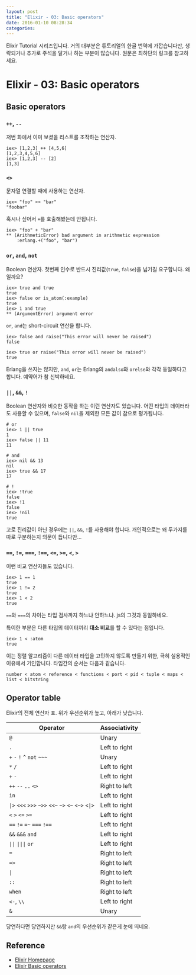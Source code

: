```yaml
---
layout: post
title: "Elixir - 03: Basic operators"
date: 2016-01-10 08:28:34
categories:
---
```


Elixir Tutorial 시리즈입니다. 거의 대부분은 튜토리얼의 한글 번역에 가깝습니다만, 생략되거나 추가로 주석을 달거나 하는 부분이 많습니다. 원문은 최하단의 링크를 참고하세요.

# Elixir - 03: Basic operators

## Basic operators

### `++`, `--`

저번 화에서 이미 보셨을 리스트를 조작하는 연산자.

```iex
iex> [1,2,3] ++ [4,5,6]
[1,2,3,4,5,6]
iex> [1,2,3] -- [2]
[1,3]
```

### `<>`

문자열 연결할 때에 사용하는 연산자.

```iex
iex> "foo" <> "bar"
"foobar"
```

혹시나 싶어서 `+`를 호출해봤는데 안됩니다.

```iex
iex> "foo" + "bar"
** (ArithmeticError) bad argument in arithmetic expression
    :erlang.+("foo", "bar")
```

### `or`, `and`, `not`

Boolean 연산자. 첫번째 인수로 반드시 진리값(`true`, `false`)을 넘기길 요구합니다. 왜일까요?

```iex
iex> true and true
true
iex> false or is_atom(:example)
true
iex> 1 and true
** (ArgumentError) argument error
```

`or`, `and`는 short-circuit 연산을 합니다.

```iex
iex> false and raise("This error will never be raised")
false

iex> true or raise("This error will never be raised")
true
```

Erlang을 쓰지는 않지만, `and`, `or`는 Erlang의 `andalso`와 `orelse`와 각각 동일하다고 합니다. 예약어가 참 신박하네요.

### `||`, `&&`, `!`

Boolean 연산자와 비슷한 동작을 하는 이런 연산자도 있습니다. 어떤 타입의 데이터라도 사용할 수 있으며, `false`와 `nil`을 제외한 모든 값이 참으로 평가됩니다.

```iex
# or
iex> 1 || true
1
iex> false || 11
11

# and
iex> nil && 13
nil
iex> true && 17
17

# !
iex> !true
false
iex> !1
false
iex> !nil
true
```

고로 진리값이 아닌 경우에는  `||`, `&&`, `!`를 사용해야 합니다. 개인적으로는 왜 두가지를 따로 구분하는지 의문이 듭니다만...

### `==`, `!=`, `===`, `!==`, `<=`, `>=`, `<`, `>`

이런 비교 연산자들도 있습니다.

```iex
iex> 1 == 1
true
iex> 1 != 2
true
iex> 1 < 2
true
```

`==`와 `===`의 차이는 타입 검사까지 하느냐 안하느냐. js의 그것과 동일하네요.

특이한 부분은 다른 타입의 데이터끼리 **대소 비교**를 할 수 있다는 점입니다.

```iex
iex> 1 < :atom
true
```

이는 정렬 알고리즘이 다른 데이터 타입을 고민하지 않도록 만들기 위한, 극히 실용적인 이유에서 기인합니다. 타입간의 순서는 다음과 같습니다.

    number < atom < reference < functions < port < pid < tuple < maps < list < bitstring

## Operator table

Elixir의 전체 연산자 표. 위가 우선순위가 높고, 아래가 낮습니다.

Operator | Associativity
-------- | -------------
 `@` | Unary
 `.` | Left to right
 `+` `-` `!` `^` `not` `~~~` | Unary
 `*` `/` | Left to right
 `+` `-` | Left to right
 `++` `--` `..` `<>` | Right to left
 `in` | Left to right
 <code>&#124;></code> `<<<` `>>>` `~>>` `<<~` `~>` `<~` `<~>` <code>&lt;&#124;&gt;</code>  | Left to right
 `<` `>` `<=` `>=` | Left to right
 `==` `!=` `=~` `===` `!==` | Left to right
 `&&` `&&&` `and` | Left to right
 <code>&#124;&#124;</code> <code>&#124;&#124;&#124;</code> `or` | Left to right
 `=` | Right to left
 `=>` | Right to left
 <code>&#124;</code> | Right to left
 `::` | Right to left
 `when` | Right to left
 `<-`, `\\` | Left to right
 `&` | Unary

당연하다면 당연하지만 `&&`랑 `and`의 우선순위가 같은게 눈에 띄네요.

## Reference
 * [Elixir Homepage](http://elixir-lang.org)
 * [Elixir Basic operators](http://elixir-lang.org/getting-started/basic-operators.html)
